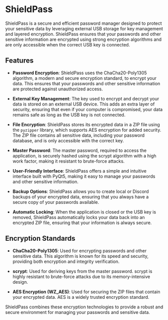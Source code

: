 # ShieldPass

ShieldPass is a secure and efficient password manager designed to protect your sensitive data by leveraging external USB storage for key management and layered encryption. ShieldPass ensures that your passwords and other sensitive information are encrypted using strong encryption algorithms and are only accessible when the correct USB key is connected.

## Features

- **Password Encryption**: ShieldPass uses the ChaCha20-Poly1305 algorithm, a modern and secure encryption standard, to encrypt your data. This ensures that your passwords and other sensitive information are protected against unauthorized access.
  
- **External Key Management**: The key used to encrypt and decrypt your data is stored on an external USB device. This adds an extra layer of security, ensuring that even if your computer is compromised, your data remains safe as long as the USB key is not connected.

- **File Encryption**: ShieldPass stores its encrypted data in a ZIP file using the `pyzipper` library, which supports AES encryption for added security. The ZIP file contains all sensitive data, including your password database, and is only accessible with the correct key.

- **Master Password**: The master password, required to access the application, is securely hashed using the scrypt algorithm with a high work factor, making it resistant to brute-force attacks.

- **User-Friendly Interface**: ShieldPass offers a simple and intuitive interface built with PyQt5, making it easy to manage your passwords and other sensitive information.

- **Backup Options**: ShieldPass allows you to create local or Discord backups of your encrypted data, ensuring that you always have a secure copy of your passwords available.

- **Automatic Locking**: When the application is closed or the USB key is removed, ShieldPass automatically locks your data back into an encrypted ZIP file, ensuring that your information is always secure.

## Encryption Standards

- **ChaCha20-Poly1305**: Used for encrypting passwords and other sensitive data. This algorithm is known for its speed and security, providing both encryption and integrity verification.
  
- **scrypt**: Used for deriving keys from the master password. scrypt is highly resistant to brute-force attacks due to its memory-intensive design.
  
- **AES Encryption (WZ_AES)**: Used for securing the ZIP files that contain your encrypted data. AES is a widely trusted encryption standard.

ShieldPass combines these encryption technologies to provide a robust and secure environment for managing your passwords and sensitive data.
